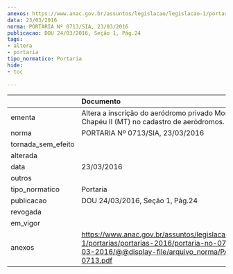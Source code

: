 ```yaml
---
anexos: https://www.anac.gov.br/assuntos/legislacao/legislacao-1/portarias/portarias-2016/portaria-no-0713-sia-23-03-2016/@@display-file/arquivo_norma/PA2016-0713.pdf
data: 23/03/2016
norma: PORTARIA Nº 0713/SIA, 23/03/2016
publicacao: DOU 24/03/2016, Seção 1, Pág.24
tags:
- altera
- portaria
tipo_normatico: Portaria
hide: 
- toc 
 
---
```


|                    | Documento                                                                                                                                                      |
|:-------------------|:---------------------------------------------------------------------------------------------------------------------------------------------------------------|
| ementa             | Altera a inscrição do aeródromo privado Morro do Chapéu II (MT) no cadastro de aeródromos.                                                                     |
| norma              | PORTARIA Nº 0713/SIA, 23/03/2016                                                                                                                               |
| tornada_sem_efeito |                                                                                                                                                                |
| alterada           |                                                                                                                                                                |
| data               | 23/03/2016                                                                                                                                                     |
| outros             |                                                                                                                                                                |
| tipo_normatico     | Portaria                                                                                                                                                       |
| publicacao         | DOU 24/03/2016, Seção 1, Pág.24                                                                                                                                |
| revogada           |                                                                                                                                                                |
| em_vigor           |                                                                                                                                                                |
| anexos             | https://www.anac.gov.br/assuntos/legislacao/legislacao-1/portarias/portarias-2016/portaria-no-0713-sia-23-03-2016/@@display-file/arquivo_norma/PA2016-0713.pdf |